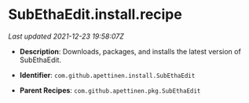 # SubEthaEdit.install.recipe

_Last updated 2021-12-23 19:58:07Z_

- **Description**: Downloads, packages, and installs the latest version of SubEthaEdit.

- **Identifier**: `com.github.apettinen.install.SubEthaEdit`

- **Parent Recipes**: `com.github.apettinen.pkg.SubEthaEdit`